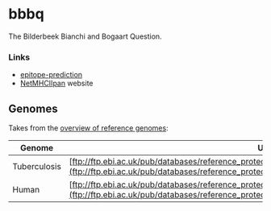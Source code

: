 # bbbq

The Bilderbeek Bianchi and Bogaart Question.

### Links

 * [epitope-prediction](https://github.com/jtextor/epitope-prediction)
 * [NetMHCIIpan](www.cbs.dtu.dk/services/NetMHCIIpan) website

## Genomes

Takes from the 
[overview of reference genomes](ftp://ftp.ebi.ac.uk/pub/databases/reference_proteomes/QfO/README):

Genome|URL
---|---
Tuberculosis|[ftp://ftp.ebi.ac.uk/pub/databases/reference_proteomes/QfO/Bacteria/UP000001584_83332.fasta.gz](ftp://ftp.ebi.ac.uk/pub/databases/reference_proteomes/QfO/Bacteria/UP000001584_83332.fasta.gz)
Human|[ftp://ftp.ebi.ac.uk/pub/databases/reference_proteomes/QfO/Eukaryota/UP000005640_9606.fasta.gz](ftp://ftp.ebi.ac.uk/pub/databases/reference_proteomes/QfO/Eukaryota/UP000005640_9606.fasta.gz)
